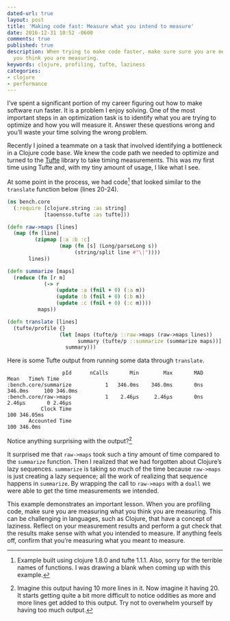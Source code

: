 ```yaml
---
dated-url: true
layout: post
title: 'Making code fast: Measure what you intend to measure'
date: 2016-12-31 10:52 -0600
comments: true
published: true
description: When trying to make code faster, make sure sure you are measuring what
  you think you are measuring.
keywords: clojure, profiling, tufte, laziness
categories:
- clojure
- performance
---
```


I’ve spent a significant portion of my career figuring out how to make software run faster. It is a problem I enjoy solving. One of the most important steps in an optimization task is to identify what you are trying to optimize and how you will measure it. Answer these questions wrong and you’ll waste your time solving the wrong problem.

Recently I joined a teammate on a task that involved identifying a bottleneck in a Clojure code base. We knew the code path we needed to optimize and turned to the 
[Tufte](https://github.com/ptaoussanis/tufte) library to take timing measurements. This was my first time using Tufte and, with my tiny amount of usage, I like what I see.

At some point in the process, we had code[^1] that looked similar to the `translate` function below (lines 20-24).

```clojure
(ns bench.core
  (:require [clojure.string :as string]
            [taoensso.tufte :as tufte]))

(defn raw->maps [lines]
  (map (fn [line]
         (zipmap [:a :b :c]
                 (map (fn [s] (Long/parseLong s))
                      (string/split line #"\|"))))
       lines))

(defn summarize [maps]
  (reduce (fn [r m]
            (-> r
                (update :a (fnil + 0) (:a m))
                (update :b (fnil + 0) (:b m))
                (update :c (fnil + 0) (:c m))))
          maps))

(defn translate [lines]
  (tufte/profile {}
                 (let [maps (tufte/p ::raw->maps (raw->maps lines))
                       summary (tufte/p ::summarize (summarize maps))]
                   summary)))
```

Here is some Tufte output from running some data through `translate`.

```
                  pId      nCalls       Min        Max       MAD      Mean   Time% Time
:bench.core/summarize           1   346.0ms    346.0ms       0ns   346.0ms     100 346.0ms
:bench.core/raw->maps           1    2.46µs     2.46µs       0ns    2.46µs       0 2.46µs
           Clock Time                                                          100 346.05ms
       Accounted Time                                                          100 346.0ms
```

Notice anything surprising with the output?[^2]

It surprised me that `raw->maps` took such a tiny amount of time compared to the `summarize` function. Then I realized that we had forgotten about Clojure’s lazy sequences. `summarize` is taking so much of the time because `raw->maps` is just creating a lazy sequence; all the work of realizing that sequence happens in `summarize`. By wrapping the call to `raw->maps` with a `doall` we were able to get the time measurements we intended.

This example demonstrates an important lesson. When you are profiling code, make sure you are measuring what you think you are measuring. This can be challenging in languages, such as Clojure, that have a concept of laziness. Reflect on your measurement results and perform a gut check that the results make sense with what you intended to measure. If anything feels off, confirm that you’re measuring what you meant to measure.

[^1]: Example built using clojure 1.8.0 and tufte 1.1.1. Also, sorry for the terrible names of functions. I was drawing a blank when coming up with this example.

[^2]: Imagine this output having 10 more lines in it. Now imagine it having 20. It starts getting quite a bit more difficult to notice oddities as more and more lines get added to this output. Try not to overwhelm yourself by having too much output.